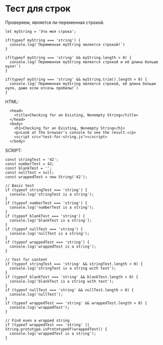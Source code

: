 # Тест для строк
Проверяем, является ли переменная строкой.

    let myString = 'Это моя строка';

    if(typeof myString === 'string') {
      console.log(`Переменная myString является строкой!`)
    }

    if(typeof myString === 'string' && myString.length > 0) {
      console.log(`Переменная myString является строкой и её длина больше нуля!`)
    }

    if(typeof myString === 'string' && myString.trim().length > 0) {
      console.log(`Переменная myString является строкой, её длина больше нуля, даже если отсечь пробелы!`)
    }

HTML:

      <head>
        <title>Checking for an Existing, Nonempty String</title>
      </head>
      <body>
        <h1>Checking for an Existing, Nonempty String</h1>
        <p>Look at the browser's console to see the result.</p>
        <script src="test-for-string.js"></script>
      </body>

SCRIPT:

    const stringTest = '42';
    const numberTest = 42;
    const blankTest = '';
    const nullTest = null;
    const wrappedTest = new String('42');

    // Basic test
    if (typeof stringTest === 'string') {
      console.log('stringTest is a string');
    }
    if (typeof numberTest === 'string') {
      console.log('numberTest is a string');
    }
    if (typeof blankTest === 'string') {
      console.log('blankTest is a string');
    }
    if (typeof nullTest === 'string') {
      console.log('nullTest is a string');
    }
    if (typeof wrappedTest === 'string') {
      console.log('wrappedTest is a string');
    }

    // Test for content
    if (typeof stringTest === 'string' && stringTest.length > 0) {
      console.log('stringTest is a string with text');
    }
    if (typeof blankTest === 'string' && blankTest.length > 0) {
      console.log('blankTest is a string with text');
    }
    if (typeof nullTest === 'string' && nullTest.length > 0) {
      console.log('nullTest');
    }
    if (typeof wrappedTest === 'string' && wrappedTest.length > 0) {
      console.log('wrappedTest');
    }

    // Find even a wrapped string
    if (typeof wrappedTest === 'string' || String.prototype.isPrototypeOf(wrappedTest)) {
      console.log('wrappedTest is a string');
    }
